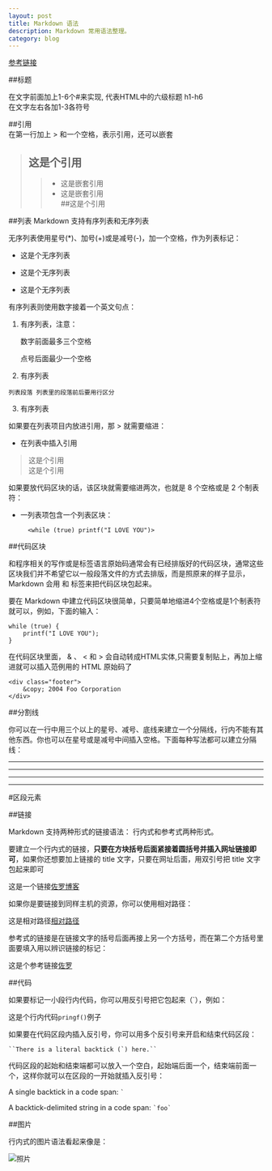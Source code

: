 ```yaml
---
layout: post
title: Markdown 语法
description: Markdown 常用语法整理。
category: blog
---
```



[参考链接](http://wowubuntu.com/markdown/index.html)


##标题

在文字前面加上1-6个#来实现, 代表HTML中的六级标题 h1-h6  
在文字左右各加1-3各符号

##引用  
在第一行加上 > 和一个空格，表示引用，还可以嵌套  
> ## 这是个引用 
>> - 这是嵌套引用
>> - 这是嵌套引用  
>##这是个引用

##列表
Markdown 支持有序列表和无序列表

无序列表使用星号(*)、加号(+)或是减号(-)，加一个空格，作为列表标记：

* 这是个无序列表
+ 这是个无序列表
- 这是个无序列表

有序列表则使用数字接着一个英文句点：

   1. 有序列表，注意：
   
      数字前面最多三个空格

      点号后面最少一个空格

   2. 有序列表  
      
    列表段落 列表里的段落前后要用行区分

   3. 有序列表  

如果要在列表项目内放进引用，那 > 就需要缩进：

* 在列表中插入引用
 > 这是个引用  
 > 这是个引用

如果要放代码区块的话，该区块就需要缩进两次，也就是 8 个空格或是 2 个制表符：

+ 一列表项包含一个列表区块：

        <while (true) printf("I LOVE YOU")>

##代码区块

和程序相关的写作或是标签语言原始码通常会有已经排版好的代码区块，通常这些区块我们并不希望它以一般段落文件的方式去排版，而是照原来的样子显示，Markdown 会用 </pre> 和 </code> 标签来把代码区块包起来。  

要在 Markdown 中建立代码区块很简单，只要简单地缩进4个空格或是1个制表符就可以，例如，下面的输入：

    while (true) {
        printf("I LOVE YOU");
    }

在代码区块里面， & 、 < 和 > 会自动转成HTML实体,只需要复制贴上，再加上缩进就可以插入范例用的 HTML 原始码了

    <div class="footer">
        &copy; 2004 Foo Corporation
    </div>

##分割线

你可以在一行中用三个以上的星号、减号、底线来建立一个分隔线，行内不能有其他东西。你也可以在星号或是减号中间插入空格。下面每种写法都可以建立分隔线：

***  

---

___

* * * 

#区段元素

##链接

Markdown 支持两种形式的链接语法： 行内式和参考式两种形式。

要建立一个行内式的链接，**只要在方块括号后面紧接着圆括号并插入网址链接即可**，如果你还想要加上链接的 title 文字，只要在网址后面，用双引号把 title 文字包起来即可

这是一个链接[佐罗博客](www.zuoquaxiong.com"哈哈")

如果你是要链接到同样主机的资源，你可以使用相对路径：

这是相对路径[相对路径](/about/index.heml)

参考式的链接是在链接文字的括号后面再接上另一个方括号，而在第二个方括号里面要填入用以辨识链接的标记：

这是个参考链接[佐罗][link]

[link]: www.zuoluo.com

##代码

如果要标记一小段行内代码，你可以用反引号把它包起来（`），例如：

这是个行内代码`pringf()`例子

如果要在代码区段内插入反引号，你可以用多个反引号来开启和结束代码区段：

    ``There is a literal backtick (`) here.``

代码区段的起始和结束端都可以放入一个空白，起始端后面一个，结束端前面一个，这样你就可以在区段的一开始就插入反引号：

A single backtick in a code span: `` ` ``

A backtick-delimited string in a code span: `` `foo` ``

##图片

行内式的图片语法看起来像是：

![照片](/a.png)
















